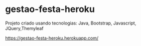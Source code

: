 # gestao-festa-heroku

Projeto criado usando tecnologias: Java, Bootstrap, Javascript, JQuery,Themyleaf

https://gestao-festa-heroku.herokuapp.com/
